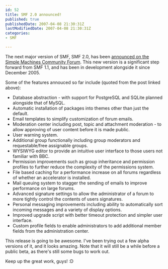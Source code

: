 ```yaml
---
id: 52
title: SMF 2.0 announced!
published: true
publishedDate: 2007-04-08 21:30:31Z
lastModifiedDate: 2007-04-08 21:30:31Z
categories:
- SMF

---
```


<p>The next major version of SMF, SMF 2.0, has been <a href="http://www.simplemachines.org/community/index.php?topic=163438">announced on the Simple Machines Community Forum</a>. This new version is a significant step forward from SMF 1.1, and has been in development alongside it since December 2005.</p>
<p>Some of the features annouced so far include (quoted from the post linked above):</p>
<ul>
<li>Database abstraction - with support for PostgreSQL and SQLite planned alongside that of MySQL.
</li>
<li>Automatic installation of packages into themes other than just the default.
</li>
<li>Email templates to simplify customization of forum emails.
</li>
<li>Moderation center including post, topic and attachment moderation - to allow approving of user content before it is made public.
</li>
<li>User warning system.
</li>
<li>Additional group functionally including group moderators and requestable/free assignable groups.
</li>
<li>WYSIWYG editor to provide an intuitive user interface to those users not familiar with BBC.
</li>
<li>Permission improvements such as group inheritance and permission profiles to further reduce the complexity of the permissions system.
</li>
<li>File based caching for a performance increase on all forums regardless of whether an accelerator is installed.
</li>
<li>Mail queuing system to stagger the sending of emails to improve performance on large forums.
</li>
<li>Advanced signature settings to allow the administrator of a forum to more tightly control the contents of users signatures.
</li>
<li>Personal messaging improvements including ability to automatically sort incoming messages and a variety of display options.
</li>
<li>Improved upgrade script with better timeout protection and simpler user interface.
</li>
<li>Custom profile fields to enable administrators to add additional member fields from the administration center.
</li>
</ul>
<p>This release is going to be awesome. I've been trying out a few alpha versions of it, and it looks amazing. Note that it will still be a while before a public beta, as there's still some bugs to work out.</p>
<p>Keep up the great work, guys! :D</p>

